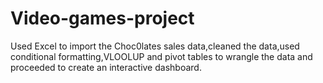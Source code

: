 # Video-games-project
Used Excel to import the Choc0lates sales data,cleaned the data,used conditional formatting,VLOOLUP and pivot tables to wrangle the data and proceeded to create an interactive dashboard.

